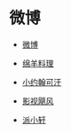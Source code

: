 # 微博


<div id = "首"></div>
<script src = "../js/首.js"></script>


* [微博](https://m.weibo.cn/)


* [绵羊料理](https://m.weibo.cn/u/1733152694)
* [小约翰可汗](https://m.weibo.cn/u/7552181904)
* [影视飓风](https://m.weibo.cn/u/1044980795)
* [派小轩](https://m.weibo.cn/u/5591019706)
